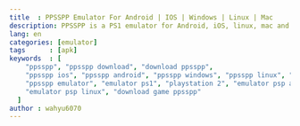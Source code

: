 ```yaml
---
title  : PPSSPP Emulator For Android | IOS | Windows | Linux | Mac
description: PPSSPP is a PS1 emulator for Android, iOS, linux, mac and windows based Arhitecture ARM which means it can run PS2 games on Android devices and desktop with Architecture Arm
lang: en
categories: [emulator]
tags      : [apk]
keywords  : [
    "ppsspp", "ppsspp download", "download ppsspp",
    "ppsspp ios", "ppsspp android", "ppsspp windows", "ppsspp linux", "ppsspp mac", "ppsspp iphone", "ppsspp ios",
    "ppsspp emulator", "emulator ps1", "playstation 2", "emulator psp android",
    "emulator psp linux", "download game ppsspp"
  ]
author : wahyu6070
---
```



